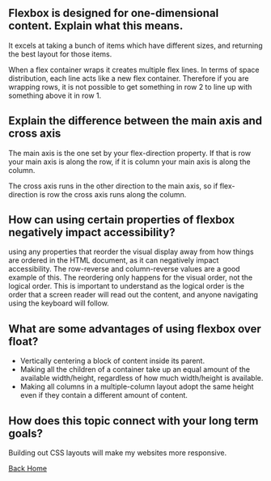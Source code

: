 
## Flexbox is designed for one-dimensional content. Explain what this means.

It excels at taking a bunch of items which have different sizes, and returning the best layout for those items.

When a flex container wraps it creates multiple flex lines. In terms of space distribution, each line acts like a new flex container. Therefore if you are wrapping rows, it is not possible to get something in row 2 to line up with something above it in row 1.

## Explain the difference between the main axis and cross axis
The main axis is the one set by your flex-direction property. If that is row your main axis is along the row, if it is column your main axis is along the column.

The cross axis runs in the other direction to the main axis, so if flex-direction is row the cross axis runs along the column.

## How can using certain properties of flexbox negatively impact accessibility?
using any properties that reorder the visual display away from how things are ordered in the HTML document, as it can negatively impact accessibility. The row-reverse and column-reverse values are a good example of this. The reordering only happens for the visual order, not the logical order. This is important to understand as the logical order is the order that a screen reader will read out the content, and anyone navigating using the keyboard will follow.

## What are some advantages of using flexbox over float?
* Vertically centering a block of content inside its parent.
* Making all the children of a container take up an equal amount of the available width/height, regardless of how much width/height is available.
* Making all columns in a multiple-column layout adopt the same height even if they contain a different amount of content.

## How does this topic connect with your long term goals?
Building out CSS layouts will make my websites more responsive.

[Back Home](../reading-notes/README.md)